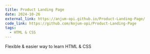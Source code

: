 ```yaml
---
title: Product Landing Page
date: 2024-10-26
external_link: https://anjum-opi.github.io/Product-Landing-Page/
code_link: https://github.com/Anjum-opi/Product-Landing-Page
tags:
  - HTML & CSS
---
```


Flexible & easier way to learn HTML & CSS

<!--more-->
